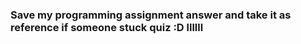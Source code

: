 ### Save my programming assignment answer and take it as reference if someone stuck quiz :D llllll

